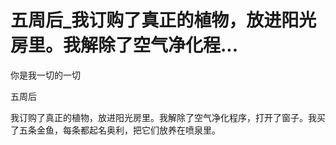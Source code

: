 # 五周后_我订购了真正的植物，放进阳光房里。我解除了空气净化程...

你是我一切的一切

五周后

我订购了真正的植物，放进阳光房里。我解除了空气净化程序，打开了窗子。我买了五条金鱼，每条都起名奥利，把它们放养在喷泉里。